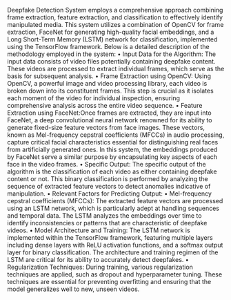 Deepfake Detection System employs a comprehensive approach combining frame extraction, feature extraction, and classification to effectively identify manipulated media. This system utilizes a combination of OpenCV for frame extraction, FaceNet for generating high-quality facial embeddings, and a Long Short-Term Memory (LSTM) network for classification, implemented using the TensorFlow framework. Below is a detailed description of the methodology employed in the system:
•	Input Data for the Algorithm: The input data consists of video files potentially containing deepfake content. These videos are processed to extract individual frames, which serve as the basis for subsequent analysis.
•	Frame Extraction using OpenCV:  Using OpenCV, a powerful image and video processing library, each video is broken down into its constituent frames. This step is crucial as it isolates each moment of the video for individual inspection, ensuring comprehensive analysis across the entire video sequence.
•	Feature Extraction using FaceNet:Once frames are extracted, they are input into FaceNet, a deep convolutional neural network renowned for its ability to generate fixed-size feature vectors from face images. These vectors, known as Mel-frequency cepstral coefficients (MFCCs) in audio processing, capture critical facial characteristics essential for distinguishing real faces from artificially generated ones. In this system, the embeddings produced by FaceNet serve a similar purpose by encapsulating key aspects of each face in the video frames.
•	Specific Output: The specific output of the algorithm is the classification of each video as either containing deepfake content or not. This binary classification is performed by analyzing the sequence of extracted feature vectors to detect anomalies indicative of manipulation.
•	Relevant Factors for Predicting Output:
•	Mel-frequency cepstral coefficients (MFCCs): The extracted feature vectors are processed using an LSTM network, which is particularly adept at handling sequences and temporal data. The LSTM analyzes the embeddings over time to identify inconsistencies or patterns that are characteristic of deepfake videos.
•	Model Architecture and Training: The LSTM network is implemented within the TensorFlow framework, featuring multiple layers including dense layers with ReLU activation functions, and a softmax output layer for binary classification. The architecture and training regimen of the LSTM are critical for its ability to accurately detect deepfakes.
•	Regularization Techniques: During training, various regularization techniques are applied, such as dropout and hyperparameter tuning. These techniques are essential for preventing overfitting and ensuring that the model generalizes well to new, unseen videos.
